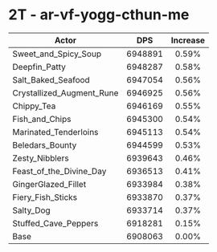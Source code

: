 # 2T - ar-vf-yogg-cthun-me
| Actor | DPS | Increase |
|---|:---:|:---:|
|Sweet_and_Spicy_Soup|6948891|0.59%|
|Deepfin_Patty|6948287|0.58%|
|Salt_Baked_Seafood|6947054|0.56%|
|Crystallized_Augment_Rune|6946925|0.56%|
|Chippy_Tea|6946169|0.55%|
|Fish_and_Chips|6945300|0.54%|
|Marinated_Tenderloins|6945113|0.54%|
|Beledars_Bounty|6944599|0.53%|
|Zesty_Nibblers|6939643|0.46%|
|Feast_of_the_Divine_Day|6936513|0.41%|
|GingerGlazed_Fillet|6933984|0.38%|
|Fiery_Fish_Sticks|6933870|0.37%|
|Salty_Dog|6933714|0.37%|
|Stuffed_Cave_Peppers|6918281|0.15%|
|Base|6908063|0.00%|
